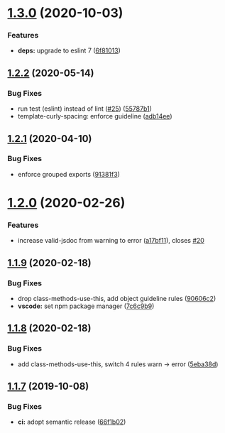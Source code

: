 # [1.3.0](https://github.com/Neovici/eslint-config/compare/v1.2.2...v1.3.0) (2020-10-03)


### Features

* **deps:** upgrade to eslint 7 ([6f81013](https://github.com/Neovici/eslint-config/commit/6f8101316eb0c64a2f5d973abe0e47bc8dc05ea6))

## [1.2.2](https://github.com/Neovici/eslint-config/compare/v1.2.1...v1.2.2) (2020-05-14)


### Bug Fixes

* run test (eslint) instead of lint ([#25](https://github.com/Neovici/eslint-config/issues/25)) ([55787b1](https://github.com/Neovici/eslint-config/commit/55787b18d01080c45ad8bfe6f770fd24ec0eaeb5))
* template-curly-spacing: enforce guideline ([adb14ee](https://github.com/Neovici/eslint-config/commit/adb14ee40872cb2bd7a02824fe49dba71b41633c))

## [1.2.1](https://github.com/Neovici/eslint-config/compare/v1.2.0...v1.2.1) (2020-04-10)


### Bug Fixes

* enforce grouped exports ([91381f3](https://github.com/Neovici/eslint-config/commit/91381f3a1f453fc77304a50815ba902db2c97c3a))

# [1.2.0](https://github.com/Neovici/eslint-config/compare/v1.1.9...v1.2.0) (2020-02-26)


### Features

* increase valid-jsdoc from warning to error ([a17bf11](https://github.com/Neovici/eslint-config/commit/a17bf11e771a97c61bd7aacc6aca76a21a24c16c)), closes [#20](https://github.com/Neovici/eslint-config/issues/20)

## [1.1.9](https://github.com/Neovici/eslint-config/compare/v1.1.8...v1.1.9) (2020-02-18)


### Bug Fixes

* drop class-methods-use-this, add object guideline rules ([90606c2](https://github.com/Neovici/eslint-config/commit/90606c2854c4a6c890d57faf4c257c891cf992da))
* **vscode:** set npm package manager ([7c6c9b9](https://github.com/Neovici/eslint-config/commit/7c6c9b95becf9d5058e000e99e8c8703ba8df40b))

## [1.1.8](https://github.com/Neovici/eslint-config/compare/v1.1.7...v1.1.8) (2020-02-18)


### Bug Fixes

* add class-methods-use-this, switch 4 rules warn -> error ([5eba38d](https://github.com/Neovici/eslint-config/commit/5eba38d))

## [1.1.7](https://github.com/Neovici/eslint-config/compare/v1.1.6...v1.1.7) (2019-10-08)


### Bug Fixes

* **ci:** adopt semantic release ([66f1b02](https://github.com/Neovici/eslint-config/commit/66f1b02))
